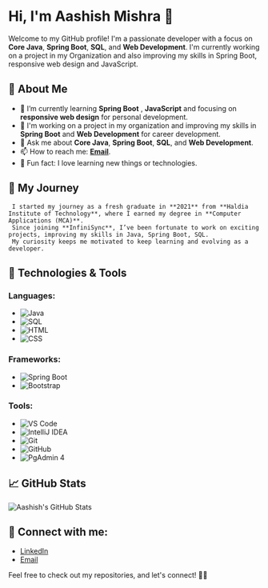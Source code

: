 # Hi, I'm Aashish Mishra 👋

Welcome to my GitHub profile! I'm a passionate developer with a focus on **Core Java**, **Spring Boot**, **SQL**, and **Web Development**. I'm currently working on a project in my Organization and also improving my skills in Spring Boot, responsive web design and JavaScript.

## 🚀 About Me
- 🌱 I’m currently learning **Spring Boot** , **JavaScript** and focusing on **responsive web design** for personal development.
- 👯 I'm working on a project in my organization and improving my skills in **Spring Boot** and **Web Development** for career development.
- 💬 Ask me about **Core Java**, **Spring Boot**, **SQL**, and **Web Development**.
- 📫 How to reach me: **[Email](mailto:aashishmishra1880@gmail.com)**.
- 🎉 Fun fact: I love learning new things or technologies.


## 🌱 My Journey
     I started my journey as a fresh graduate in **2021** from **Haldia Institute of Technology**, where I earned my degree in **Computer Applications (MCA)**.
     Since joining **InfiniSync**, I’ve been fortunate to work on exciting projects, improving my skills in Java, Spring Boot, SQL. 
     My curiosity keeps me motivated to keep learning and evolving as a developer.


## 🔧 Technologies & Tools

### Languages:
- ![Java](https://img.shields.io/badge/Java-007396?style=flat&logo=java&logoColor=white)
- ![SQL](https://img.shields.io/badge/SQL-003B57?style=flat&logo=postgresql&logoColor=white)
- ![HTML](https://img.shields.io/badge/HTML5-E34F26?style=flat&logo=html5&logoColor=white)
- ![CSS](https://img.shields.io/badge/CSS3-1572B6?style=flat&logo=css3&logoColor=white)

### Frameworks:
- ![Spring Boot](https://img.shields.io/badge/Spring%20Boot-6DB33F?style=flat&logo=springboot&logoColor=white)
- ![Bootstrap](https://img.shields.io/badge/Bootstrap-563D7C?style=flat&logo=bootstrap&logoColor=white)

### Tools:
- ![VS Code](https://img.shields.io/badge/VS%20Code-0078D4?style=flat&logo=visualstudiocode&logoColor=white)
- ![IntelliJ IDEA](https://img.shields.io/badge/IntelliJ%20IDEA-000000?style=flat&logo=intellijidea&logoColor=white)
- ![Git](https://img.shields.io/badge/Git-F05032?style=flat&logo=git&logoColor=white)
- ![GitHub](https://img.shields.io/badge/GitHub-181717?style=flat&logo=github&logoColor=white)
- ![PgAdmin 4](https://img.shields.io/badge/PgAdmin%204-004B87?style=flat&logo=pgadmin&logoColor=white)

## 📈 GitHub Stats
  ![Aashish's GitHub Stats](https://github-readme-stats.vercel.app/api?username=Mishra-Aashish&show_icons=true&hide_title=true&count_private=true&theme=radical)

## 📣 Connect with me:
- [LinkedIn](https://www.linkedin.com/in/mishra-aashish/)
- [Email](mailto:aashishmishra1880@gmail.com)

Feel free to check out my repositories, and let's connect! 👨‍💻

